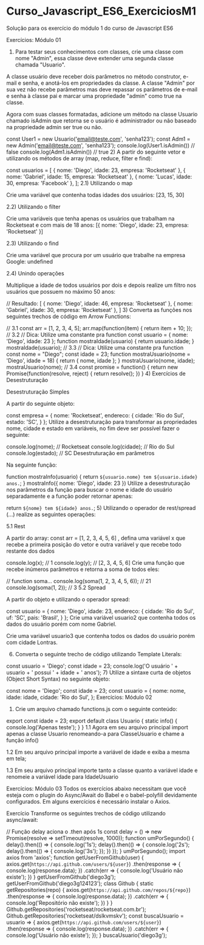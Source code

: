 # Curso_Javascript_ES6_ExerciciosM1

Solução para os exercício do módulo 1 do curso de Javascript ES6

Exercícios: Módulo 01
1) Para testar seus conhecimentos com classes, crie uma classe com nome "Admin", essa classe deve extender uma segunda classe chamada "Usuario".

A classe usuário deve receber dois parâmetros no método construtor, e-mail e senha, e anotá-los em propriedades da classe. A classe "Admin" por sua vez não recebe parâmetros mas deve repassar os parâmetros de e-mail e senha à classe pai e marcar uma propriedade "admin" como true na classe.

Agora com suas classes formatadas, adicione um método na classe Usuario chamado isAdmin que retorna se o usuário é administrador ou não baseado na propriedade admin ser true ou não.

const User1 = new Usuario('email@teste.com', 'senha123');
const Adm1 = new Admin('email@teste.com', 'senha123');
console.log(User1.isAdmin()) // false
console.log(Adm1.isAdmin()) // true
2) A partir do seguinte vetor e utilizando os métodos de array (map, reduce, filter e find):

const usuarios = [
 { nome: 'Diego', idade: 23, empresa: 'Rocketseat' },
 { nome: 'Gabriel', idade: 15, empresa: 'Rocketseat' },
 { nome: 'Lucas', idade: 30, empresa: 'Facebook' },
];
2.1) Utilizando o map

Crie uma variável que contenha todas idades dos usuários: [23, 15, 30]

2.2) Utilizando o filter

Crie uma variáveis que tenha apenas os usuários que trabalham na Rocketseat e com mais de 18 anos: [{ nome: 'Diego', idade: 23, empresa: 'Rocketseat' }]

2.3) Utilizando o find

Crie uma variável que procura por um usuário que trabalhe na empresa Google: undefined

2.4) Unindo operações

Multiplique a idade de todos usuários por dois e depois realize um filtro nos usuários que possuem no máximo 50 anos:

// Resultado:
[
 { nome: 'Diego', idade: 46, empresa: 'Rocketseat' },
 { nome: 'Gabriel', idade: 30, empresa: 'Rocketseat' },
]
3) Converta as funções nos seguintes trechos de código em Arrow Functions:

// 3.1
const arr = [1, 2, 3, 4, 5];
arr.map(function(item) {
 return item + 10;
});
// 3.2
// Dica: Utilize uma constante pra function
const usuario = { nome: 'Diego', idade: 23 };
function mostraIdade(usuario) {
 return usuario.idade;
}
mostraIdade(usuario);
// 3.3
// Dica: Utilize uma constante pra function
const nome = "Diego";
const idade = 23;
function mostraUsuario(nome = 'Diego', idade = 18) {
 return { nome, idade };
}
mostraUsuario(nome, idade);
mostraUsuario(nome);
// 3.4
const promise = function() {
 return new Promise(function(resolve, reject) {
 return resolve();
 })
}
4) Exercícios de Desestruturação

Desestruturação Simples

A partir do seguinte objeto:

const empresa = {
 nome: 'Rocketseat',
 endereco: {
 cidade: 'Rio do Sul',
 estado: 'SC',
 }
};
Utilize a desestruturação para transformar as propriedades nome, cidade e estado em variáveis, no fim deve ser possível fazer o seguinte:

console.log(nome); // Rocketseat
console.log(cidade); // Rio do Sul
console.log(estado); // SC
Desestruturação em parâmetros

Na seguinte função:

function mostraInfo(usuario) {
 return `${usuario.nome} tem ${usuario.idade} anos.`;
}
mostraInfo({ nome: 'Diego', idade: 23 })
Utilize a desestruturação nos parâmetros da função para buscar o nome e idade do usuário separadamente e a função poder retornar apenas:

return `${nome} tem ${idade} anos.`;
5) Utilizando o operador de rest/spread (...) realize as seguintes operações:

5.1 Rest

A partir do array: const arr = [1, 2, 3, 4, 5, 6] , defina uma variável x que recebe a primeira posição do vetor e outra variável y que recebe todo restante dos dados

console.log(x); // 1
console.log(y); // [2, 3, 4, 5, 6]
Crie uma função que recebe inúmeros parâmetros e retorna a soma de todos eles:

// function soma...
console.log(soma(1, 2, 3, 4, 5, 6)); // 21
console.log(soma(1, 2)); // 3
5.2 Spread

A partir do objeto e utilizando o operador spread:

const usuario = {
 nome: 'Diego',
 idade: 23,
 endereco: {
 cidade: 'Rio do Sul',
 uf: 'SC',
 pais: 'Brasil',
 }
};
Crie uma variável usuario2 que contenha todos os dados do usuário porém com nome Gabriel.

Crie uma variável usuario3 que contenha todos os dados do usuário porém com cidade Lontras.

6) Converta o seguinte trecho de código utilizando Template Literals:

const usuario = 'Diego';
const idade = 23;
console.log('O usuário ' + usuario + ' possui ' + idade + ' anos');
7) Utilize a sintaxe curta de objetos (Object Short Syntax) no seguinte objeto:

const nome = 'Diego';
const idade = 23;
const usuario = {
 nome: nome,
 idade: idade,
 cidade: 'Rio do Sul',
};
Exercícios: Módulo 02
1) Crie um arquivo chamado functions.js com o seguinte conteúdo:

export const idade = 23;
export default class Usuario {
 static info() {
 console.log('Apenas teste');
 }
}
1.1 Agora em seu arquivo principal import apenas a classe Usuario renomeando-a para ClasseUsuario e chame a função info()

1.2 Em seu arquivo principal importe a variável de idade e exiba a mesma em tela;

1.3 Em seu arquivo principal importe tanto a classe quanto a variável idade e renomeie a variável idade para IdadeUsuario

Exercícios: Módulo 03
Todos os exercícios abaixo necessitam que você esteja com o plugin do Async/Await do Babel e o babel-polyfill devidamente configurados. Em alguns exercícios é necessário instalar o Axios.

Exercício
Transforme os seguintes trechos de código utilizando async/await:

// Função delay aciona o .then após 1s
const delay = () => new Promise(resolve => setTimeout(resolve, 1000));
function umPorSegundo() {
 delay().then(() => {
 console.log('1s');
 delay().then(() => {
 console.log('2s');
 delay().then(() => {
 console.log('3s');
 });
 })
 });
}
umPorSegundo();
import axios from 'axios';
function getUserFromGithub(user) {
 axios.get(`https://api.github.com/users/${user}`)
 .then(response => {
 console.log(response.data);
 })
 .catch(err => {
 console.log('Usuário não existe');
 })
}
getUserFromGithub('diego3g');
getUserFromGithub('diego3g124123');
class Github {
 static getRepositories(repo) {
 axios.get(`https://api.github.com/repos/${repo}`)
 .then(response => {
 console.log(response.data);
 })
 .catch(err => {
 console.log('Repositório não existe');
  })
 }
}
Github.getRepositories('rocketseat/rocketseat.com.br');
Github.getRepositories('rocketseat/dslkvmskv');
const buscaUsuario = usuario => {
 axios.get(`https://api.github.com/users/${user}`)
 .then(response => {
 console.log(response.data);
 })
 .catch(err => {
 console.log('Usuário não existe');
 });
}
buscaUsuario('diego3g');
